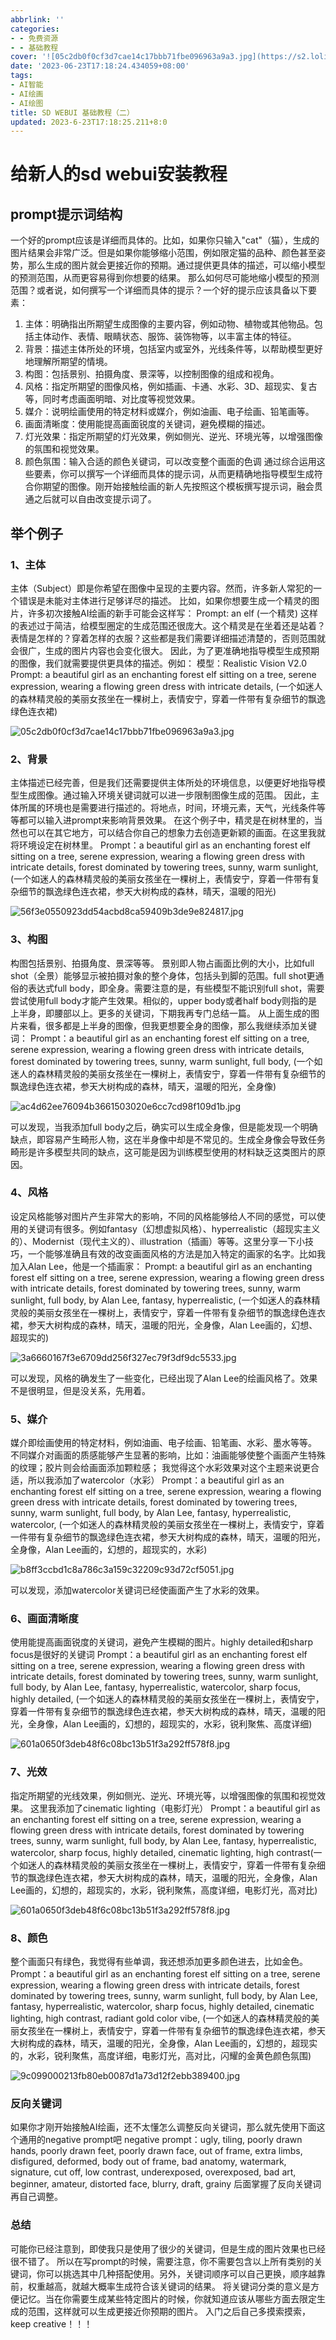 ```yaml
---
abbrlink: ''
categories:
- - 免费资源
- - 基础教程
cover: '![05c2db0f0cf3d7cae14c17bbb71fbe096963a9a3.jpg](https://s2.loli.net/2023/06/23/yb6irZotHdPIDMf.jpg)'
date: '2023-06-23T17:18:24.434059+08:00'
tags:
- AI智能
- AI绘画
- AI绘图
title: SD WEBUI 基础教程（二）
updated: 2023-6-23T17:18:25.211+8:0
---
```

# 给新人的sd webui安装教程


## prompt提示词结构

一个好的prompt应该是详细而具体的。比如，如果你只输入"cat"（猫），生成的图片结果会非常广泛。但是如果你能够缩小范围，例如限定猫的品种、颜色甚至姿势，那么生成的图片就会更接近你的预期。通过提供更具体的描述，可以缩小模型的预测范围，从而更容易得到你想要的结果。
那么如何尽可能地缩小模型的预测范围？或者说，如何撰写一个详细而具体的提示？一个好的提示应该具备以下要素：

1. 主体：明确指出所期望生成图像的主要内容，例如动物、植物或其他物品。包括主体动作、表情、眼睛状态、服饰、装饰物等，以丰富主体的特征。
2. 背景：描述主体所处的环境，包括室内或室外，光线条件等，以帮助模型更好地理解所期望的情境。
3. 构图：包括景别、拍摄角度、景深等，以控制图像的组成和视角。
4. 风格：指定所期望的图像风格，例如插画、卡通、水彩、3D、超现实、复古等，同时考虑画面明暗、对比度等视觉效果。
5. 媒介：说明绘画使用的特定材料或媒介，例如油画、电子绘画、铅笔画等。
6. 画面清晰度：使用能提高画面锐度的关键词，避免模糊的描述。
7. 灯光效果：指定所期望的灯光效果，例如侧光、逆光、环境光等，以增强图像的氛围和视觉效果。
8. 颜色氛围：输入合适的颜色关键词，可以改变整个画面的色调
   通过综合运用这些要素，你可以撰写一个详细而具体的提示词，从而更精确地指导模型生成符合你期望的图像。刚开始接触绘画的新人先按照这个模板撰写提示词，融会贯通之后就可以自由改变提示词了。

## 举个例子

### 1、主体

主体（Subject）即是你希望在图像中呈现的主要内容。然而，许多新人常犯的一个错误是未能对主体进行足够详尽的描述。
比如，如果你想要生成一个精灵的图片，许多初次接触AI绘画的新手可能会这样写：
Prompt: an elf (一个精灵)
这样的表述过于简洁，给模型圈定的生成范围还很庞大。这个精灵是在坐着还是站着？表情是怎样的？穿着怎样的衣服？这些都是我们需要详细描述清楚的，否则范围就会很广，生成的图片内容也会变化很大。
因此，为了更准确地指导模型生成预期的图像，我们就需要提供更具体的描述。例如：
模型：Realistic Vision V2.0
Prompt: a beautiful girl as an enchanting forest elf sitting on a tree, serene expression, wearing a flowing green dress with intricate details, (一个如迷人的森林精灵般的美丽女孩坐在一棵树上，表情安宁，穿着一件带有复杂细节的飘逸绿色连衣裙)

![05c2db0f0cf3d7cae14c17bbb71fbe096963a9a3.jpg](https://s2.loli.net/2023/06/23/yb6irZotHdPIDMf.jpg)

### 2、背景

主体描述已经完善，但是我们还需要提供主体所处的环境信息，以便更好地指导模型生成图像。通过输入环境关键词就可以进一步限制图像生成的范围。
因此，主体所属的环境也是需要进行描述的。将地点，时间，环境元素，天气，光线条件等等都可以输入进prompt来影响背景效果。
在这个例子中，精灵是在树林里的，当然也可以在其它地方，可以结合你自己的想象力去创造更新颖的画面。在这里我就将环境设定在树林里。
Prompt：a beautiful girl as an enchanting forest elf sitting on a tree, serene expression, wearing a flowing green dress with intricate details, forest dominated by towering trees, sunny, warm sunlight, (一个如迷人的森林精灵般的美丽女孩坐在一棵树上，表情安宁，穿着一件带有复杂细节的飘逸绿色连衣裙，参天大树构成的森林，晴天，温暖的阳光)

![56f3e0550923dd54acbd8ca59409b3de9e824817.jpg](https://s2.loli.net/2023/06/23/vrGp7MLCxob38qK.jpg)

### 3、构图

构图包括景别、拍摄角度、景深等等。
景别即人物占画面比例的大小，比如full shot（全景）能够显示被拍摄对象的整个身体，包括头到脚的范围。full shot更通俗的表达式full body，即全身。需要注意的是，有些模型不能识别full shot，需要尝试使用full body才能产生效果。相似的，upper body或者half body则指的是上半身，即腰部以上。更多的关键词，下期我再专门总结一篇。
从上面生成的图片来看，很多都是上半身的图像，但我更想要全身的图像，那么我继续添加关键词：
Prompt：a beautiful girl as an enchanting forest elf sitting on a tree, serene expression, wearing a flowing green dress with intricate details, forest dominated by towering trees, sunny, warm sunlight, full body, (一个如迷人的森林精灵般的美丽女孩坐在一棵树上，表情安宁，穿着一件带有复杂细节的飘逸绿色连衣裙，参天大树构成的森林，晴天，温暖的阳光，全身像)

![ac4d62ee76094b3661503020e6cc7cd98f109d1b.jpg](https://s2.loli.net/2023/06/23/Tb8BpPJeIa9CKyn.jpg)

可以发现，当我添加full body之后，确实可以生成全身像，但是能发现一个明确缺点，即容易产生畸形人物，这在半身像中却是不常见的。生成全身像会导致任务畸形是许多模型共同的缺点，这可能是因为训练模型使用的材料缺乏这类图片的原因。

### 4、风格

设定风格能够对图片产生非常大的影响，不同的风格能够给人不同的感觉，可以使用的关键词有很多。例如fantasy（幻想虚拟风格）、hyperrealistic（超现实主义的）、Modernist（现代主义的）、illustration（插画）等等。这里分享一下小技巧，一个能够准确且有效的改变画面风格的方法是加入特定的画家的名字。比如我加入Alan Lee，他是一个插画家：
Prompt: a beautiful girl as an enchanting forest elf sitting on a tree, serene expression, wearing a flowing green dress with intricate details, forest dominated by towering trees, sunny, warm sunlight, full body, by Alan Lee, fantasy, hyperrealistic, (一个如迷人的森林精灵般的美丽女孩坐在一棵树上，表情安宁，穿着一件带有复杂细节的飘逸绿色连衣裙，参天大树构成的森林，晴天，温暖的阳光，全身像，Alan Lee画的，幻想、超现实的)

![3a6660167f3e6709dd256f327ec79f3df9dc5533.jpg](https://s2.loli.net/2023/06/23/yBtJsPjX27lrWYR.jpg)

可以发现，风格的确发生了一些变化，已经出现了Alan Lee的绘画风格了。效果不是很明显，但是没关系，先用着。

### 5、媒介

媒介即绘画使用的特定材料，例如油画、电子绘画、铅笔画、水彩、墨水等等。
不同媒介对画面的质感能够产生显著的影响，比如：油画能够使整个画面产生特殊的纹理；胶片则会给画面添加颗粒感；
我觉得这个水彩效果对这个主题来说更合适，所以我添加了watercolor（水彩）
Prompt：a beautiful girl as an enchanting forest elf sitting on a tree, serene expression, wearing a flowing green dress with intricate details, forest dominated by towering trees, sunny, warm sunlight, full body, by Alan Lee, fantasy, hyperrealistic, watercolor, (一个如迷人的森林精灵般的美丽女孩坐在一棵树上，表情安宁，穿着一件带有复杂细节的飘逸绿色连衣裙，参天大树构成的森林，晴天，温暖的阳光，全身像，Alan Lee画的，幻想的，超现实的，水彩)

![b8ff3ccbd1c8a786c3a159c32209c93d72cf5051.jpg](https://s2.loli.net/2023/06/23/mANihbfJCs4cWIE.jpg)

可以发现，添加watercolor关键词已经使画面产生了水彩的效果。

### 6、画面清晰度

使用能提高画面锐度的关键词，避免产生模糊的图片。highly detailed和sharp focus是很好的关键词
Prompt：a beautiful girl as an enchanting forest elf sitting on a tree, serene expression, wearing a flowing green dress with intricate details, forest dominated by towering trees, sunny, warm sunlight, full body, by Alan Lee, fantasy, hyperrealistic, watercolor, sharp focus, highly detailed, (一个如迷人的森林精灵般的美丽女孩坐在一棵树上，表情安宁，穿着一件带有复杂细节的飘逸绿色连衣裙，参天大树构成的森林，晴天，温暖的阳光，全身像，Alan Lee画的，幻想的，超现实的，水彩，锐利聚焦、高度详细)

![601a0650f3deb48f6c08bc13b51f3a292ff578f8.jpg](https://s2.loli.net/2023/06/23/4ieLCoNhjmSYcQf.jpg)

### 7、光效

指定所期望的光线效果，例如侧光、逆光、环境光等，以增强图像的氛围和视觉效果。
这里我添加了cinematic lighting（电影灯光）
Prompt：a beautiful girl as an enchanting forest elf sitting on a tree, serene expression, wearing a flowing green dress with intricate details, forest dominated by towering trees, sunny, warm sunlight, full body, by Alan Lee, fantasy, hyperrealistic, watercolor, sharp focus, highly detailed, cinematic lighting, high contrast(一个如迷人的森林精灵般的美丽女孩坐在一棵树上，表情安宁，穿着一件带有复杂细节的飘逸绿色连衣裙，参天大树构成的森林，晴天，温暖的阳光，全身像，Alan Lee画的，幻想的，超现实的，水彩，锐利聚焦，高度详细，电影灯光，高对比)

![601a0650f3deb48f6c08bc13b51f3a292ff578f8.jpg](https://s2.loli.net/2023/06/23/4ieLCoNhjmSYcQf.jpg)

### 8、颜色

整个画面只有绿色，我觉得有些单调，我还想添加更多颜色进去，比如金色。
Prompt：a beautiful girl as an enchanting forest elf sitting on a tree, serene expression, wearing a flowing green dress with intricate details, forest dominated by towering trees, sunny, warm sunlight, full body, by Alan Lee, fantasy, hyperrealistic, watercolor, sharp focus, highly detailed, cinematic lighting, high contrast, radiant gold color vibe, (一个如迷人的森林精灵般的美丽女孩坐在一棵树上，表情安宁，穿着一件带有复杂细节的飘逸绿色连衣裙，参天大树构成的森林，晴天，温暖的阳光，全身像，Alan Lee画的，幻想的，超现实的，水彩，锐利聚焦，高度详细，电影灯光，高对比，闪耀的金黄色颜色氛围)

![9c099000213fb80eb0087d1a73d12f2ebb389400.jpg](https://s2.loli.net/2023/06/23/jY1CRdXyHnT45IL.jpg)

### 反向关键词

如果你才刚开始接触AI绘画，还不太懂怎么调整反向关键词，那么就先使用下面这个通用的negative prompt吧
negative prompt：ugly, tiling, poorly drawn hands, poorly drawn feet, poorly drawn face, out of frame, extra limbs, disfigured, deformed, body out of frame, bad anatomy, watermark, signature, cut off, low contrast, underexposed, overexposed, bad art, beginner, amateur, distorted face, blurry, draft, grainy
后面掌握了反向关键词再自己调整。

### 总结

可能你已经注意到，即使我只是使用了很少的关键词，但是生成的图片效果也已经很不错了。
所以在写prompt的时候，需要注意，你不需要包含以上所有类别的关键词，你可以挑选其中几种搭配使用。另外，关键词顺序可以自己更换，顺序越靠前，权重越高，就越大概率生成符合该关键词的结果。
将关键词分类的意义是方便记忆。当在你需要生成某些特定图片的时候，你就知道应该从哪些方面去限定生成的范围，这样就可以生成更接近你预期的图片。
入门之后自己多摸索摸索，keep creative！！！
